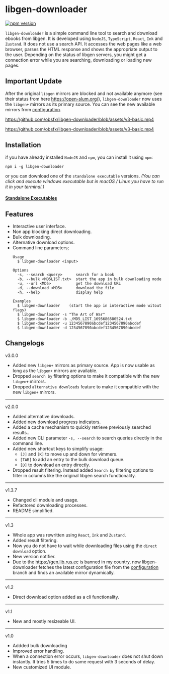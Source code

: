 
# libgen-downloader

[![npm version](https://badge.fury.io/js/libgen-downloader.svg)](https://badge.fury.io/js/libgen-downloader)


`libgen-downloader` is a simple command line tool to search and download ebooks from libgen. It is developed using `NodeJS`, `TypeScript`, `React`, `Ink` and `Zustand`. It does not use a search API. It accesses the web pages like a web browser, parses the HTML response and shows the appropriate output to the user. Depending on the status of libgen servers, you might get a connection error while you are searching, downloading or loading new pages.

## Important Update
After the original `libgen` mirrors are blocked and not available anymore (see their status from here https://open-slum.org/), `libgen-downloader` now uses the `libgen+` mirrors as its primary source. You can see the new available mirrors from [configuration](https://github.com/obsfx/libgen-downloader/blob/configuration/config.v3.json).


https://github.com/obsfx/libgen-downloader/blob/assets/v3-basic.mp4

https://github.com/obsfx/libgen-downloader/blob/assets/v3-basic.mp4


## Installation


if you have already installed `NodeJS` and `npm`, you can install it using `npm`:

```
npm i -g libgen-downloader
```

or you can download one of the `standalone executable` versions. *(You can click and execute windows executable but in macOS / Linux you have to run it in your terminal.)*
#### [Standalone Executables](https://github.com/obsfx/libgen-cli-downloader/releases)

## Features

- Interactive user interface.
- Non app blocking direct downloading.
- Bulk downloading.
- Alternative download options.
- Command line parameters;
  ```
  Usage
  	$ libgen-downloader <input>

  Options
  	-s, --search <query>      search for a book
  	-b, --bulk <MD5LIST.txt>  start the app in bulk downloading mode
  	-u, --url <MD5>           get the download URL
  	-d, --download <MD5>      download the file
  	-h, --help                display help

  Examples
  	$ libgen-downloader    (start the app in interactive mode witout flags)
  	$ libgen-downloader -s "The Art of War"
  	$ libgen-downloader -b ./MD5_LIST_1695686580524.txt
  	$ libgen-downloader -u 1234567890abcdef1234567890abcdef
  	$ libgen-downloader -d 1234567890abcdef1234567890abcdef

  ```



## Changelogs

v3.0.0

- Added new `libgen+` mirrors as primary source. App is now usable as long as the `libgen+` mirrors are available.
- Dropped `search by` filtering options to make it compatible with the new `libgen+` mirrors.
- Dropped `alternative downloads` feature to make it compatible with the new `libgen+` mirrors.

---

v2.0.0

- Added alternative downloads.
- Added new download progress indicators.
- Added a cache mechanism to quickly retrieve previously searched results..
- Added new CLI parameter `-s, --search` to search queries directly in the command line.
- Added new shortcut keys to simplify usage:
	- `[J]` and `[K]` to move up and down for vimmers.
	- `[TAB]` to add an entry to the bulk download queue.
	- `[D]` to download an entry directly.
- Dropped result filtering. Instead added `Search by` filtering options to filter in columns like the original libgen search functionality.

---

v1.3.7

- Changed cli module and usage.
- Refactored downloading processes.
- README simplified.

---

v1.3

- Whole app was rewritten using `React`, `Ink` and `Zustand`.
- Added result filtering.
- Now you do not have to wait while downloading files using the `direct download` option.
- New version notifier.
- Due to the https://gen.lib.rus.ec is banned in my country, now libgen-downloader fetches the latest configuration file from the [configuration](https://github.com/obsfx/libgen-downloader/tree/configuration) branch and finds an available mirror dynamically.

---

v1.2

- Direct download option added as a cli functionality.

---

v1.1

- New and mostly resizeable UI.

---

v1.0

- Addded bulk downloading
- Improved error handling.
- When a connection error occurs, `libgen-downloader` does not shut down instantly. It tries 5 times to do same request with 3 seconds of delay.
- New customized UI module.
